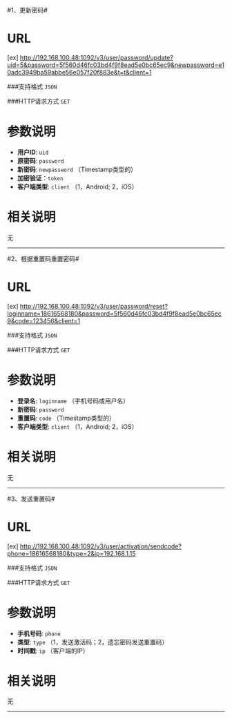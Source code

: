 #1、更新密码#

URL
====
[ex] http://192.168.100.48:1092/v3/user/password/update?uid=5&password=5f560d46fc03bd4f9f8ead5e0bc65ec9&newpassword=e10adc3949ba59abbe56e057f20f883e&t=t&client=1

###支持格式 `JSON`

###HTTP请求方式 `GET`

参数说明
====

+ **用户ID**: `uid` 
+ **原密码**: `password`
+ **新密码**: `newpassword`   （Timestamp类型的）
+ **加密验证**：`token`  
+ **客户端类型**: `client`  （1，Android; 2，iOS）

相关说明
===
无

******

#2、根据重置码重置密码#

URL
====
[ex] http://192.168.100.48:1092/v3/user/password/reset?loginname=18616568180&password=5f560d46fc03bd4f9f8ead5e0bc65ec9&code=123456&client=1

###支持格式 `JSON`

###HTTP请求方式 `GET`

参数说明
====

+ **登录名**: `loginname` （手机号码或用户名）
+ **新密码**: `password`
+ **重置码**: `code`   （Timestamp类型的）
+ **客户端类型**: `client`  （1，Android; 2，iOS）

相关说明
===
无

******

#3、发送重置码#

URL
====
[ex] http://192.168.100.48:1092/v3/user/activation/sendcode?phone=18616568180&type=2&ip=192.168.1.15 

###支持格式 `JSON`

###HTTP请求方式 `GET`

参数说明
====

+ **手机号码**: `phone` 
+ **类型**: `type`	（1，发送激活码；2，遗忘密码发送重置码）
+ **时间戳**: `ip`   （客户端的IP）

相关说明
===
无

******